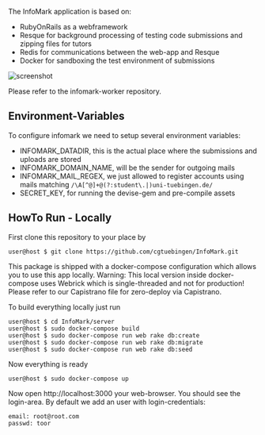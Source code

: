 The InfoMark application is based on:
* RubyOnRails as a webframework
* Resque for background processing of testing code submissions and zipping files for tutors
* Redis for communications between the web-app and Resque
* Docker for sandboxing the test environment of submissions

![screenshot](https://cgtuebingen.github.io/InfoMark/assets/img/profile.PNG)

Please refer to the infomark-worker repository.

Environment-Variables
-----------------------

To configure infomark we need to setup several environment variables:

* INFOMARK_DATADIR, this is the actual place where the submissions and uploads are stored
* INFOMARK_DOMAIN_NAME, will be the sender for outgoing mails
* INFOMARK_MAIL_REGEX, we just allowed to register accounts using mails matching 
`/\A[^@]+@(?:student\.|)uni-tuebingen.de/`
* SECRET_KEY, for running the devise-gem and pre-compile assets

HowTo Run - Locally
-----------------------

First clone this repository to your place by

```console
user@host $ git clone https://github.com/cgtuebingen/InfoMark.git
```

This package is shipped with a docker-compose configuration which allows you to use this app locally. Warning: This local version inside docker-compose uses Webrick which is single-threaded and not for production! Please refer to our Capistrano file for zero-deploy via Capistrano.

To build everything locally just run

```console
user@host $ cd InfoMark/server
user@host $ sudo docker-compose build
user@host $ sudo docker-compose run web rake db:create
user@host $ sudo docker-compose run web rake db:migrate
user@host $ sudo docker-compose run web rake db:seed
```

Now everything is ready

```console
user@host $ sudo docker-compose up
```

Now open http://localhost:3000 your web-browser. You should see the login-area. By default we add an user with login-credentials:

```
email: root@root.com
passwd: toor
```
